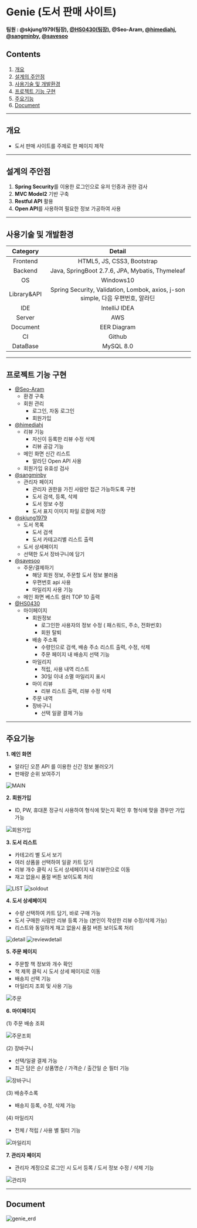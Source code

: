 # Genie (도서 판매 사이트)
**팀원 : @skjung1979(팀장), [@HS0430(팀장)](https://github.com/HS0430), @Seo-Aram, [@himediahj](https://github.com/himediahj), [@sangminby](https://github.com/sangminby), [@savesoo](https://github.com/savesoo)**
## Contents
1. [개요](#개요)
2. [설계의 주안점](#설계의-주안점)
3. [사용기술 및 개발환경](#사용기술-및-개발환경)
4. [프로젝트 기능 구현](#프로젝트-기능-구현)
5. [주요기능](#주요기능)
6. [Document](#document)
* * *
## 개요
- 도서 판매 사이트를 주제로 한 페이지 제작
* * *
## 설계의 주안점
1. **Spring Security**를 이용한 로그인으로 유저 인증과 권한 검사
2. **MVC Model2** 기반 구축
3. **Restful API** 활용
4. **Open API**를 사용하여 필요한 정보 가공하여 사용
* * *
## 사용기술 및 개발환경
|Category|Detail|
|:--:|:--:|
|Frontend|HTML5, JS, CSS3, Bootstrap|
|Backend|Java, SpringBoot 2.7.6, JPA, Mybatis, Thymeleaf|
|OS|Windows10|
|Library&API|Spring Security, Validation, Lombok, axios, j-son simple, 다음 우편번호, 알라딘|
|IDE|IntelliJ IDEA|
|Server|AWS|
|Document|EER Diagram|
|CI|Github|
|DataBase|MySQL 8.0|
* * *
## 프로젝트 기능 구현
- [@Seo-Aram](https://github.com/Seo-Aram/MagicLamp/commits?author=Seo-Aram)
  - 환경 구축
  - 회원 관리
    - 로그인, 자동 로그인
    - 회원가입
- [@himediahj](https://github.com/Seo-Aram/MagicLamp/commits?author=himediahj)
  - 리뷰 기능
    - 자신이 등록한 리뷰 수정 삭제
    - 리뷰 공감 기능
  - 메인 화면 신간 리스트
    - 알라딘 Open API 사용
  - 회원가입 유효성 검사
- [@sangminby](https://github.com/Seo-Aram/MagicLamp/commits?author=sangminby)
  - 관리자 페이지
    - 관리자 권한을 가진 사람만 접근 가능하도록 구현
    - 도서 검색, 등록, 삭제
    - 도서 정보 수정
    - 도서 표지 이미지 파일 로컬에 저장
- [@skjung1979](https://github.com/Seo-Aram/MagicLamp/commits?author=skjung1979)
  - 도서 목록
    - 도서 검색
    - 도서 카테고리별 리스트 출력
  - 도서 상세페이지
  - 선택한 도서 장바구니에 담기
- [@savesoo](https://github.com/Seo-Aram/MagicLamp/commits?author=savesoo)
  - 주문/결제하기
    - 해당 회원 정보, 주문할 도서 정보 불러옴
    - 우편번호 api 사용
    - 마일리지 사용 기능
  - 메인 화면 베스트 셀러 TOP 10 출력
- [@HS0430](https://github.com/Seo-Aram/MagicLamp/commits?author=HS0430)
  - 마이페이지
    - 회원정보
      - 로그인한 사용자의 정보 수정 ( 패스워드, 주소, 전화번호)
      - 회원 탈퇴
    - 배송 주소록
      - 수령인으로 검색, 배송 주소 리스트 출력, 수정, 삭제
      - 주문 페이지 내 배송지 선택 기능
    - 마일리지
      - 적립, 사용 내역 리스트
      - 30일 이내 소멸 마일리지 표시
    - 마이 리뷰
      - 리뷰 리스트 출력, 리뷰 수정 삭제
    - 주문 내역
    - 장바구니
      - 선택 일괄 결제 가능
* * *
## 주요기능
**1. 메인 화면**

- 알라딘 오픈 API 를 이용한 신간 정보 불러오기
- 판매량 순위 보여주기

![MAIN](https://user-images.githubusercontent.com/113006963/218699219-98be08d7-f3cb-4c9d-a337-16be64fca8f5.jpg)

**2. 회원가입**

- ID, PW, 휴대폰 정규식 사용하여 형식에 맞는지 확인 후 형식에 맞을 경우만 가입 가능

![회원가입](https://user-images.githubusercontent.com/113006963/218700670-1cb49d6c-971c-45fa-ab9c-527b3eedee55.jpg)

**3. 도서 리스트**

- 카테고리 별 도서 보기
- 여러 상품을 선택하여 일괄 카트 담기
- 리뷰 개수 클릭 시 도서 상세페이지 내 리뷰란으로 이동
- 재고 없을시 품절 버튼 보이도록 처리

![LIST](https://user-images.githubusercontent.com/113006963/218702449-8bb56906-1b48-488a-9744-62a2a15903fd.jpg)
![soldout](https://user-images.githubusercontent.com/113006851/220519700-3260c5a9-e5f9-495f-aedb-3fa8f7c0f350.jpg)

**4. 도서 상세페이지**

- 수량 선택하여 카트 담기, 바로 구매 가능
- 도서 구매한 사람만 리뷰 등록 가능 (본인이 작성한 리뷰 수정/삭제 가능)
- 리스트와 동일하게 재고 없을시 품절 버튼 보이도록 처리

![detail](https://user-images.githubusercontent.com/113006963/218705021-761ae0b3-d229-4d1c-8d97-cee2ab33c9b7.jpg)
![reviewdetail](https://user-images.githubusercontent.com/113006963/218706556-b0a3bf43-ba0e-4140-9036-373bdf999c89.jpg)

**5. 주문 페이지**

- 주문할 책 정보와 개수 확인
- 책 제목 클릭 시 도서 상세 페이지로 이동
- 배송지 선택 기능
- 마일리지 조회 및 사용 기능

![주문](https://user-images.githubusercontent.com/113006963/218707981-a22ac407-10ac-41fb-8849-b82961f8b26b.jpg)

**6. 마이페이지**

(1) 주문 배송 조회

![주문조회](https://user-images.githubusercontent.com/113006963/218708884-40f98706-3cee-461e-b7b1-25d7fd32528e.jpg)

(2) 장바구니
- 선택/일괄 결제 가능
- 최근 담은 순/ 상품명순 / 가격순 / 출간일 순 필터 기능

![장바구니](https://user-images.githubusercontent.com/113006963/218709327-0983badd-0e61-475b-9d84-a90b71a16dde.jpg)

(3) 배송주소록
- 배송지 등록, 수정, 삭제 가능

(4) 마일리지
- 전체 / 적립 / 사용 별 필터 기능

![마일리지](https://user-images.githubusercontent.com/113006963/218710860-ddbdaae5-2e66-4f7e-b607-d49ffa1fd09d.jpg)

**7. 관리자 페이지**

- 관리자 계정으로 로그인 시 도서 등록 / 도서 정보 수정 / 삭제 기능

![관리자](https://user-images.githubusercontent.com/113006963/218711475-a32690a7-4224-44b8-808c-b27a421d6be7.jpg)
* * *
## Document

![genie_erd](https://user-images.githubusercontent.com/113006963/218909441-fd9fc433-d91a-48d0-92f9-fb36b91e6c89.png)
